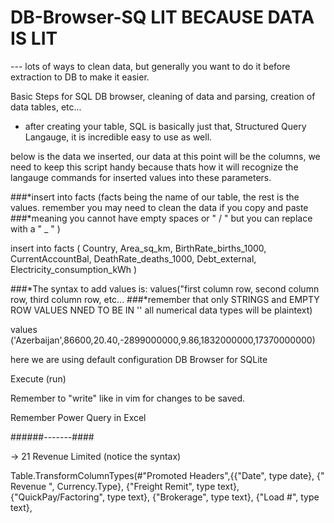 # DB-Browser-SQ LIT BECAUSE DATA IS LIT

--- lots of ways to clean data, but generally you want to do it before extraction to DB to make it easier.


Basic Steps for SQL DB browser, cleaning of data and parsing, creation of data tables, etc... 

- after creating your table, SQL is basically just that, Structured Query Langauge, it is incredible easy to use as well. 


below is the data we inserted, our data at this point will be the columns, we need to keep this script handy because thats how it will recognize
the langauge commands for inserted values into these parameters.

###*insert into facts (facts being the name of our table, the rest is the values. remember you may need to clean the data if you copy and paste
###*meaning you cannot have empty spaces or " / " but you can replace with a " _ " )

insert into facts
(
Country,
Area_sq_km,
BirthRate_births_1000,
CurrentAccountBal,
DeathRate_deaths_1000,
Debt_external,
Electricity_consumption_kWh
)

###*The syntax to add values is: values("first column row, second column row, third column row, etc... 
###*remember that only STRINGS and EMPTY ROW VALUES NNED TO BE IN '' all numerical data types will be plaintext)

values ('Azerbaijan',86600,20.40,-2899000000,9.86,1832000000,17370000000)



here we are using default configuration DB Browser for SQLite 

Execute (run)

Remember to "write" like in vim for changes to be saved.


Remember Power Query in Excel

######-------####

-> 21 Revenue Limited (notice the syntax)

Table.TransformColumnTypes(#"Promoted Headers",{{"Date", type date}, {" Revenue ", Currency.Type}, {"Freight Remit", type text}, {"QuickPay/Factoring", type text}, {"Brokerage", type text}, {"Load #", type text}, 
